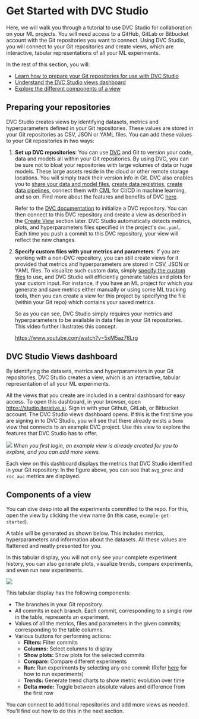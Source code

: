 # Get Started with DVC Studio

Here, we will walk you through a tutorial to use DVC Studio for collaboration on
your ML projects. You will need access to a GitHub, GitLab or Bitbucket account
with the Git repositories you want to connect. Using DVC Studio, you will
connect to your Git repositories and create views, which are interactive,
tabular representations of all your ML experiments.

In the rest of this section, you will:

- [Learn how to prepare your Git repositories for use with DVC Studio](#preparing-your-repositories)
- [Understand the DVC Studio views dashboard](#dvc-studio-views-dashboard)
- [Explore the different components of a view](#components-of-a-view)

## Preparing your repositories

DVC Studio creates views by identifying datasets, metrics and hyperparameters
defined in your Git repositories. These values are stored in your Git
repositories as CSV, JSON or YAML files. You can add these values to your Git
repositories in two ways:

1. **Set up DVC repositories**: You can use [DVC](https://dvc.org/) and Git to
   version your code, data and models all within your Git repositories. By using
   DVC, you can be sure not to bloat your repositories with large volumes of
   data or huge models. These large assets reside in the cloud or other remote
   storage locations. You will simply track their version info in Git. DVC also
   enables you to
   [share your data and model files](/doc/use-cases/sharing-data-and-model-files),
   [create data registries](/doc/use-cases/data-registries),
   [create data pipelines](/doc/start/data-pipelines), connect them with
   [CML](/doc/cml) for CI/CD in machine learning, and so on. Find more about the
   features and benefits of DVC [here](/doc/start).

   Refer to the [DVC documentation](https://dvc.org/doc) to initialize a DVC
   repository. You can then connect to this DVC repository and create a view as
   described in the [Create View](/doc/studio/create-view) section later. DVC
   Studio automatically detects metrics, plots, and hyperparameters files
   specified in the project's `dvc.yaml`. Each time you push a commit to this
   DVC repository, your view will reflect the new changes.

2. **Specify custom files with your metrics and parameters**: If you are working
   with a non-DVC repository, you can still create views for it provided that
   metrics and hyperparameters are stored in CSV, JSON or YAML files. To
   visualize such custom data, simply
   [specify the custom files](/doc/studio/view-settings#configuring-view-settings)
   to use, and DVC Studio will efficiently generate tables and plots for your
   custom input. For instance, if you have an ML project for which you generate
   and save metrics either manually or using some ML tracking tools, then you
   can create a view for this project by specifying the file (within your Git
   repo) which contains your saved metrics.

   So as you can see, DVC Studio simply requires your metrics and
   hyperparameters to be available in data files in your Git repositories. This
   video further illustrates this concept.

   https://www.youtube.com/watch?v=5xM5az78Lrg

## DVC Studio Views dashboard

By identifying the datasets, metrics and hyperparameters in your Git
repositories, DVC Studio creates a view, which is an interactive, tabular
representation of all your ML experiments.

All the views that you create are included in a central dashboard for easy
access. To open this dashboard, in your browser, open
<https://studio.iterative.ai>. Sign in with your Github, GitLab, or Bitbucket
account. The DVC Studio views dashboard opens. If this is the first time you are
signing in to DVC Studio, you will see that there already exists a `Demo` view
that connects to an example DVC project. Use this view to explore the features
that DVC Studio has to offer.

![](https://static.iterative.ai/img/studio/login_home_v2.png) _When you first
login, an example view is already created for you to explore, and you can add
more views._

Each view on this dashboard displays the metrics that DVC Studio identified in
your Git repository. In the figure above, you can see that `avg_prec` and
`roc_auc` metrics are displayed.

## Components of a view

You can dive deep into all the experiments committed to the repo. For this, open
the view by clicking the view name (in this case, `example-get-started`).

A table will be generated as shown below. This includes metrics, hyperparameters
and information about the datasets. All these values are flattened and neatly
presented for you.

In this tabular display, you will not only see your complete experiment history,
you can also generate plots, visualize trends, compare experiments, and even run
new experiments.

![](https://static.iterative.ai/img/studio/view_components_v2.png)

This tabular display has the following components:

- The branches in your Git repository.
- All commits in each branch. Each commit, corresponding to a single row in the
  table, represents an experiment.
- Values of all the metrics, files and parameters in the given commits;
  corresponding to the table columns.
- Various buttons for performing actions:
  - **Filters:** Filter commits
  - **Columns:** Select columns to display
  - **Show plots:** Show plots for the selected commits
  - **Compare:** Compare different experiments
  - **Run:** Run experiments by selecting any one commit (Refer
    [here](/doc/studio/run-experiments) for how to run experiments)
  - **Trends:** Generate trend charts to show metric evolution over time
  - **Delta mode:** Toggle between absolute values and difference from the first
    row

You can connect to additional repositories and add more views as needed. You'll
find out how to do this in the next section.
